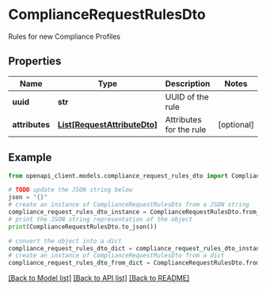 # ComplianceRequestRulesDto

Rules for new Compliance Profiles

## Properties

Name | Type | Description | Notes
------------ | ------------- | ------------- | -------------
**uuid** | **str** | UUID of the rule | 
**attributes** | [**List[RequestAttributeDto]**](RequestAttributeDto.md) | Attributes for the rule | [optional] 

## Example

```python
from openapi_client.models.compliance_request_rules_dto import ComplianceRequestRulesDto

# TODO update the JSON string below
json = "{}"
# create an instance of ComplianceRequestRulesDto from a JSON string
compliance_request_rules_dto_instance = ComplianceRequestRulesDto.from_json(json)
# print the JSON string representation of the object
print(ComplianceRequestRulesDto.to_json())

# convert the object into a dict
compliance_request_rules_dto_dict = compliance_request_rules_dto_instance.to_dict()
# create an instance of ComplianceRequestRulesDto from a dict
compliance_request_rules_dto_from_dict = ComplianceRequestRulesDto.from_dict(compliance_request_rules_dto_dict)
```
[[Back to Model list]](../README.md#documentation-for-models) [[Back to API list]](../README.md#documentation-for-api-endpoints) [[Back to README]](../README.md)


